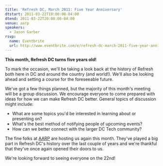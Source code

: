 ```yaml
---
title: 'Refresh DC, March 2011: Five Year Anniversary'
dtstart: 2011-03-22T19:00:00-04:00
dtend: 2011-03-22T20:00:00-04:00
venue: aarp
speakers:
  - Jason Garber
rsvp:
  name: Eventbrite
  url: http://www.eventbrite.com/e/refresh-dc-march-2011-five-year-anniversary-tickets-1401476855
---
```


**This month, Refresh DC turns five years old!**

To mark the occasion, we'll be taking a look back at the history of Refresh both here in DC and around the country (and world!). We'll also be looking ahead and setting a course for the foreseeable future.

We've got a few things planned, but the majority of this month's meeting will be a group discussion. We encourage everyone to come prepared with ideas for how we can make Refresh DC better. General topics of discussion might include:

- What are some topics you'd be interested in learning about or presenting on?
- What's the best method of notifying people of upcoming events?
- How can we better connect with the larger DC Tech community?

The fine folks at [AARP](http://www.aarp.org/) are hosting us again this month. They've played a big part in Refresh DC's history over the last couple of years and we're thankful that they've once again opened their doors to us.

We're looking forward to seeing everyone on the 22nd!